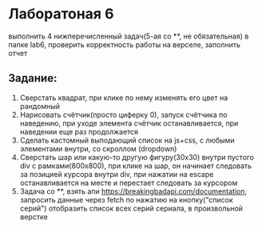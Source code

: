# Лаборатоная 6

выполнить 4 нижперечисленный задач(5-ая со \*\*, не обязательная) в папке lab6, проверить корректность работы на верселе, заполнить отчет

## Задание:

1. Сверстать квадрат, при клике по нему изменять его цвет на рандомный
2. Нарисовать счётчик(просто циферку 0), запуск счётчика по наведению, при уходе элемента счётчик останавливается, при наведении еще раз продолжается
3. Сделать кастомный выподающий список на js+css, с любыми элементами внутри, со скроллом (dropdown)
4. Сверстать шар или какую-то другую фигуру(30x30) внутри пустого div с рамками(800х800), при клике на шар, он начинает следовать за позицией курсора внутри div, при нажатии на escape останавливается на месте и перестает следовать за курсором
5. Задача со \*\*, взять апи https://breakingbadapi.com/documentation, запросить данные через fetch по нажатию на кнопку("список серий") отобразить список всех серий сериала, в произвольной верстке 
